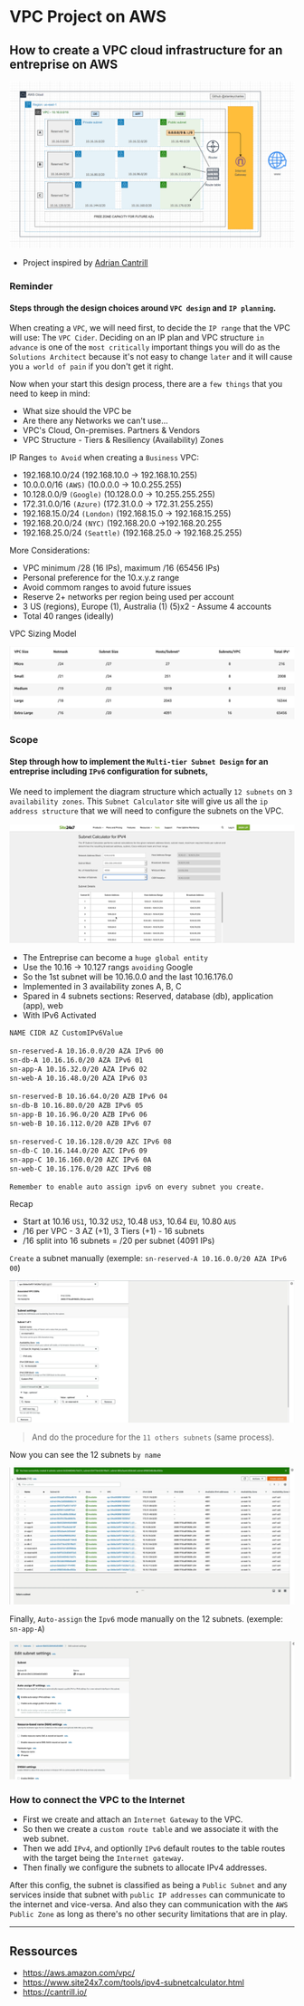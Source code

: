 # VPC Project on AWS

## How to create a VPC cloud infrastructure for an entreprise on AWS

![This is an image](https://github.com/stanleycharles/AWS/blob/main/AWS%20VPC%20Project/AWS%20VPC%20Project%20Diagram.png)

- Project inspired by [Adrian Cantrill](https://cantrill.io/) 

### Reminder

#### Steps through the design choices around ``VPC design`` and ``IP planning``.

When creating a ``VPC``, we will need first, to decide the ``IP range`` that the VPC will use: The ``VPC Cider``. 
Deciding on an IP plan and VPC structure ``in advance`` is one of the ``most critically`` important things you will do as the ``Solutions Architect`` because it's not easy to change ``later`` and it will cause you ``a world of pain`` if you don't get it right.

Now when your start this design process, there are a ``few things`` that you need to keep in mind:

 - What size should the VPC be
 - Are there any Networks we can't use...
 - VPC's Cloud, On-premises. Partners & Vendors
 - VPC Structure - Tiers & Resiliency (Availability) Zones
 
 IP Ranges ``to Avoid`` when creating a ``Business`` VPC:
 
  - 192.168.10.0/24 (192.168.10.0 -> 192.168.10.255)
  - 10.0.0.0/16 ``(AWS)`` (10.0.0.0 -> 10.0.255.255)
  - 10.128.0.0/9 ``(Google)`` (10.128.0.0 -> 10.255.255.255)
  - 172.31.0.0/16 ``(Azure)`` (172.31.0.0 -> 172.31.255.255)
  - 192.168.15.0/24 ``(London)`` (192.168.15.0 -> 192.168.15.255)
  - 192.168.20.0/24 ``(NYC)`` (192.168.20.0 ->192.168.20.255
  - 192.168.25.0/24 ``(Seattle)`` (192.168.25.0 -> 192.168.25.255)

More Considerations:

 - VPC minimum /28 (16 IPs), maximum /16 (65456 IPs)
 - Personal preference for the 10.x.y.z range
 - Avoid commom ranges to avoid future issues
 - Reserve 2+ networks per region being used per account
 - 3 US (regions), Europe (1), Australia (1) (5)x2 - Assume 4 accounts
 - Total 40 ranges (ideally)

VPC Sizing Model

![This is an image](https://github.com/stanleycharles/AWS/blob/main/AWS%20VPC%20Project/AWS%20VPC%20-%20Sizing%20Model.png)

### Scope

#### Step through how to implement the ``Multi-tier Subnet Design`` for an entreprise including ``IPv6`` configuration for subnets,

We need to implement the diagram structure which actually ``12 subnets`` on ``3 availability zones``. This ``Subnet Calculator`` site will give us all the ``ip address structure`` that we will need to configure the subnets on the VPC.

![This is an image](https://github.com/stanleycharles/AWS/blob/main/AWS%20VPC%20Project/AWS%20VPC%20-%20Subnet%20Calculator.png)

 - The Entreprise can become a ``huge global entity``
 - Use the 10.16 -> 10.127 rangs ``avoiding`` Google
 - So the 1st subnet will be 10.16.0.0 and the last 10.16.176.0
 - Implemented in 3 availability zones A, B, C
 - Spared in 4 subnets sections: Reserved, database (db), application (app), web
 - With IPv6 Activated

```
NAME CIDR AZ CustomIPv6Value

sn-reserved-A 10.16.0.0/20 AZA IPv6 00
sn-db-A 10.16.16.0/20 AZA IPv6 01
sn-app-A 10.16.32.0/20 AZA IPv6 02
sn-web-A 10.16.48.0/20 AZA IPv6 03

sn-reserved-B 10.16.64.0/20 AZB IPv6 04
sn-db-B 10.16.80.0/20 AZB IPv6 05
sn-app-B 10.16.96.0/20 AZB IPv6 06
sn-web-B 10.16.112.0/20 AZB IPv6 07

sn-reserved-C 10.16.128.0/20 AZC IPv6 08
sn-db-C 10.16.144.0/20 AZC IPv6 09
sn-app-C 10.16.160.0/20 AZC IPv6 0A
sn-web-C 10.16.176.0/20 AZC IPv6 0B

Remember to enable auto assign ipv6 on every subnet you create.
```

Recap 
 - Start at 10.16 ``US1``, 10.32 ``US2``, 10.48 ``US3``, 10.64 ``EU``, 10.80 ``AUS``
 - /16 per VPC - 3 AZ (+1), 3 Tiers (+1) - 16 subnets
 - /16 split into 16 subnets = /20 per subnet (4091 IPs)

``Create`` a subnet manually (exemple: ``sn-reserved-A 10.16.0.0/20 AZA IPv6 00``)

![This is an image](https://github.com/stanleycharles/AWS/blob/main/AWS%20VPC%20Project/AWS%20VPC%20%20-%20Create%20Subnet.png)

> And do the procedure for the ``11 others subnets`` (same process).

Now you can see the 12 subnets ``by name``

![This is an image](https://github.com/stanleycharles/AWS/blob/main/AWS%20VPC%20Project/AWS%20VPC%20-%20VPC%20Enumeration.png)

Finally, ``Auto-assign`` the ``Ipv6`` mode manually on the 12 subnets. (exemple: ``sn-app-A``)

![This is an image](https://github.com/stanleycharles/AWS/blob/main/AWS%20VPC%20Project/AWS%20VPC%20-%20Enable%20IPv6.png)

### How to connect the VPC to the Internet

 - First we create and attach an ``Internet Gateway`` to the VPC. 
 - So then we create a ``custom route table`` and we associate it with the web subnet.
 - Then we add ``IPv4``, and optionlly ``IPv6`` default routes to the table routes with the target being the ``Internet gateway``.
 - Then finally we configure the subnets to allocate IPv4 addresses.

After this config, the subnet is classified as being a ``Public Subnet`` and any services inside that subnet with ``public IP addresses`` can communicate to the internet and vice-versa. And also they can communication with the ``AWS Public Zone`` as long as there's no other security limitations that are in play.

  ---
  
  ## Ressources
   - https://aws.amazon.com/vpc/
   - https://www.site24x7.com/tools/ipv4-subnetcalculator.html
   - https://cantrill.io/
   
